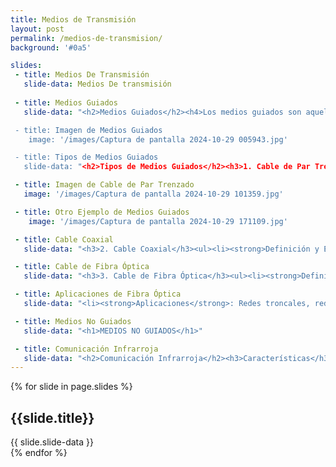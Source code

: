 ```yaml
---
title: Medios de Transmisión
layout: post
permalink: /medios-de-transmision/
background: '#0a5'

slides:
 - title: Medios De Transmisión
   slide-data: Medios De transmisión
   
 - title: Medios Guiados
   slide-data: "<h2>Medios Guiados</h2><h4>Los medios guiados son aquellos que utilizan un soporte físico para transmitir señales. Se consideran parte de la capa física de las comunicaciones de datos y son cruciales para establecer conexiones eficientes y fiables.</h4>

 - title: Imagen de Medios Guiados
    image: '/images/Captura de pantalla 2024-10-29 005943.jpg'

 - title: Tipos de Medios Guiados
   slide-data: "<h2>Tipos de Medios Guiados</h2><h3>1. Cable de Par Trenzado</h3><ul><li><strong>¿QUÈ ES?</strong>: Consiste en pares de hilos de cobre trenzados para reducir la interferencia electromagnética.</li><li><strong>Tipos</strong>:<ul><li><strong>Unshielded Twisted Pair (UTP)</strong>: Sin apantallamiento, más común en aplicaciones de red.</li><li><strong>Shielded Twisted Pair (STP)</strong>: Con apantallamiento, usado en entornos con alta interferencia.</li></ul></li><li><strong>Aplicaciones</strong>: Utilizado en telefonía y redes de área local (LAN).</li></ul>"

 - title: Imagen de Cable de Par Trenzado
   image: '/images/Captura de pantalla 2024-10-29 101359.jpg'

 - title: Otro Ejemplo de Medios Guiados
    image: '/images/Captura de pantalla 2024-10-29 171109.jpg'

 - title: Cable Coaxial
   slide-data: "<h3>2. Cable Coaxial</h3><ul><li><strong>Definición y Estructura</strong>: Compuesto por un conductor central rodeado de aislamiento y un escudo metálico que protege contra el ruido.</li><li><strong>Rendimiento</strong>: Ofrece una mayor capacidad de transmisión en comparación con el par trenzado, aunque tiene mayor atenuación.</li><li><strong>Aplicaciones</strong>:<ul><li>Redes telefónicas analógicas y digitales (hasta 600 Mbps).</li><li>Ethernet tradicional (10Base-2 y 10Base-5).</li><li>Redes de cable de televisión (aunque muchas han sido reemplazadas por fibra óptica).</li></ul></li></ul>"

 - title: Cable de Fibra Óptica
   slide-data: "<h3>3. Cable de Fibra Óptica</h3><ul><li><strong>Definición y Estructura</strong>: Consta de un núcleo de vidrio o plástico que transmite señales como luz, rodeado de un revestimiento y una capa protectora.</li><li><strong>Modos de Propagación</strong>:<ul><li><strong>Multimodo</strong>: Permite múltiples caminos de luz; incluye fibras de índice escalonado y graduado, que afectan la distorsión de la señal.</li><li><strong>Monomodo</strong>: Utiliza un haz estrecho de luz, permitiendo menos distorsión y mayor distancia.</li></ul></li><li><strong>Rendimiento</strong>: Menor atenuación, requiere menos repetidores (aproximadamente diez veces menos que el coaxial o el par trenzado).</li></ul>"

 - title: Aplicaciones de Fibra Óptica
   slide-data: "<li><strong>Aplicaciones</strong>: Redes troncales, redes híbridas que combinan fibra y coaxial, y redes de área local como 100Base-FX (Fast Ethernet).</li>"

 - title: Medios No Guiados
   slide-data: "<h1>MEDIOS NO GUIADOS</h1>"

 - title: Comunicación Infrarroja
   slide-data: "<h2>Comunicación Infrarroja</h2><h3>Características</h3><ul><li><strong>Frecuencia</strong>: Opera en la banda de infrarrojos, aproximadamente a 400 THz.</li><li><strong>Ancho de Banda</strong>: Su amplio ancho de banda permite la transmisión de datos digitales a altas tasas de datos.</li></ul>"
---
```


{% for slide in page.slides %}                 
<section data-background="{% if slide.image %}{{slide.image}}{% elsif slide.background %}{{slide.background}}{% else %}{{page.background}}{% endif %}">
        <h1>{{slide.title}}</h1>{{ slide.slide-data }}

</section>               
{% endfor %}
    
